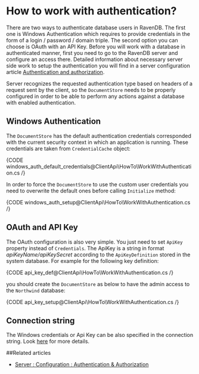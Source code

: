# How to work with authentication?

There are two ways to authenticate database users in RavenDB. The first one is Windows Authentication which requires to provide credentials in the form of a login / password / domain triple. 
The second option you can choose is OAuth with an API Key. Before you will work with a database in authenticated manner, first you need to go to the RavenDB server and configure an access there.
Detailed information about necessary server side work to setup the authentication you will find in a server configuration article [Authentication and authorization](../../server/configuration/authentication-and-authorization).

Server recognizes the requested authentication type based on headers of a request sent by the client, so the `DocumentStore` needs to be properly configured in order to 
be able to perform any actions against a database with enabled authentication.

## Windows Authentication

The `DocumentStore` has the default authentication credentials corresponded with the current security context in which an application is running. These credentials are taken from `CredentialCache` object: 

{CODE  windows_auth_default_credentials@ClientApi\HowTo\WorkWithAuthentication.cs /}

In order to force the `DocumentStore` to use the custom user credentials you need to overwrite the default ones before calling `Initialize` method: 

{CODE windows_auth_setup@ClientApi\HowTo\WorkWithAuthentication.cs /}

## OAuth and API Key

The OAuth configuration is also very simple. You just need to set `ApiKey` property instead of `Credentials`. The ApiKey is a string in format _apiKeyName/apiKeySecret_ according to
the `ApiKeyDefinition` stored in the system database. For example for the following key definition:

{CODE api_key_def@ClientApi\HowTo\WorkWithAuthentication.cs /}

you should create the `DocumentStore` as below to have the admin access to the `Northwind` database:

{CODE api_key_setup@ClientApi\HowTo\WorkWithAuthentication.cs /}


## Connection string

The Windows credentials or Api Key can be also specified in the connection string. Look [here](../setting-up-connection-string) for more details.

##Related articles

- [Server : Configuration : Authentication & Authorization](../../server/configuration/authentication-and-authorization)
